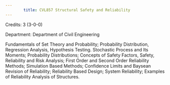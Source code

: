 ```yaml
---
        title: CVL857 Structural Safety and Reliability
---
```

Credits: 3 (3-0-0)

Department: Department of Civil Engineering

Fundamentals of Set Theory and Probability; Probability Distribution, Regression Analysis, Hypothesis Testing. Stochastic Process and Its Moments; Probability Distributions; Concepts of Safety Factors, Safety, Reliability and Risk Analysis; First Order and Second Order Reliability Methods; Simulation Based Methods; Confidence Limits and Baysean Revision of Reliability; Reliability Based Design; System Reliability; Examples of Reliability Analysis of Structures.